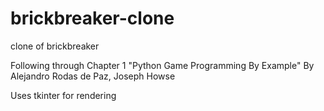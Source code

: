 # brickbreaker-clone
clone of brickbreaker

Following through Chapter 1 "Python Game Programming By Example" By Alejandro Rodas de Paz, Joseph Howse

Uses tkinter for rendering
